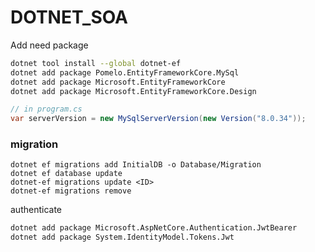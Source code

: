 # DOTNET_SOA

Add need package
```bash
dotnet tool install --global dotnet-ef
dotnet add package Pomelo.EntityFrameworkCore.MySql
dotnet add package Microsoft.EntityFrameworkCore
dotnet add package Microsoft.EntityFrameworkCore.Design
```


```cs
// in program.cs
var serverVersion = new MySqlServerVersion(new Version("8.0.34"));
```


### migration
```
dotnet ef migrations add InitialDB -o Database/Migration
dotnet ef database update
dotnet-ef migrations update <ID>
dotnet-ef migrations remove
```

authenticate

```sh
dotnet add package Microsoft.AspNetCore.Authentication.JwtBearer
dotnet add package System.IdentityModel.Tokens.Jwt
```
